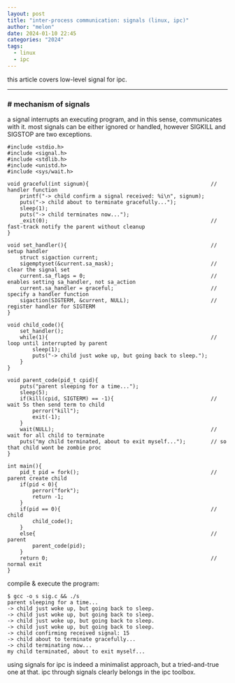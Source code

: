 ```yaml
---
layout: post
title: "inter-process communication: signals (linux, ipc)"
author: "melon"
date: 2024-01-10 22:45
categories: "2024"
tags:
  - linux
  - ipc
---
```


this article covers low-level signal for ipc.

<hr>

### # mechanism of signals
a signal interrupts an executing program, and in this sense, communicates with it.
most signals can be either ignored or handled, however SIGKILL and SIGSTOP are two
exceptions.

```text
#include <stdio.h>
#include <signal.h>
#include <stdlib.h>
#include <unistd.h>
#include <sys/wait.h>

void graceful(int signum){                                       // handler function
    printf("-> child confirm a signal received: %i\n", signum);
    puts("-> child about to terminate gracefully...");
    sleep(1);
    puts("-> child terminates now...");
    _exit(0);                                                    // fast-track notify the parent without cleanup
}

void set_handler(){                                              // setup handler
    struct sigaction current;
    sigemptyset(&current.sa_mask);                               // clear the signal set
    current.sa_flags = 0;                                        // enables setting sa_handler, not sa_action
    current.sa_handler = graceful;                               // specify a handler function
    sigaction(SIGTERM, &current, NULL);                          // register handler for SIGTERM
}

void child_code(){
    set_handler();
    while(1){                                                    // loop until interrupted by parent
        sleep(1);
        puts("-> child just woke up, but going back to sleep.");
    }
}

void parent_code(pid_t cpid){
    puts("parent sleeping for a time...");
    sleep(5);
    if(kill(cpid, SIGTERM) == -1){                               // wait 5s then send term to child
        perror("kill");
        exit(-1);
    }
    wait(NULL);                                                  // wait for all child to terminate
    puts("my child terminated, about to exit myself...");        // so that child wont be zombie proc
}

int main(){
    pid_t pid = fork();                                          // parent create child
    if(pid < 0){
        perror("fork");
        return -1;
    }
    if(pid == 0){                                                // child
        child_code();
    }
    else{                                                        // parent
        parent_code(pid);
    }
    return 0;                                                    // normal exit
}
```

compile & execute the program:
```text
$ gcc -o s sig.c && ./s
parent sleeping for a time...
-> child just woke up, but going back to sleep.
-> child just woke up, but going back to sleep.
-> child just woke up, but going back to sleep.
-> child just woke up, but going back to sleep.
-> child confirming received signal: 15
-> child about to terminate gracefully...
-> child terminating now...
my child terminated, about to exit myself...
```

using signals for ipc is indeed a minimalist approach, but a tried-and-true one at that.
ipc through signals clearly belongs in the ipc toolbox.
